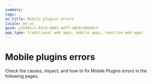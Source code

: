 ```yaml
---
summary:
tags:
en_title: Mobile plugins errors
locale: en-us
guid: a32491c1-82cd-4881-adff-a8b4cdbb50c5
app_type: traditional web apps, mobile apps, reactive web apps
---
```


# Mobile plugins errors

Check the causes, impact, and how to fix Mobile Plugins errors in the following pages.
